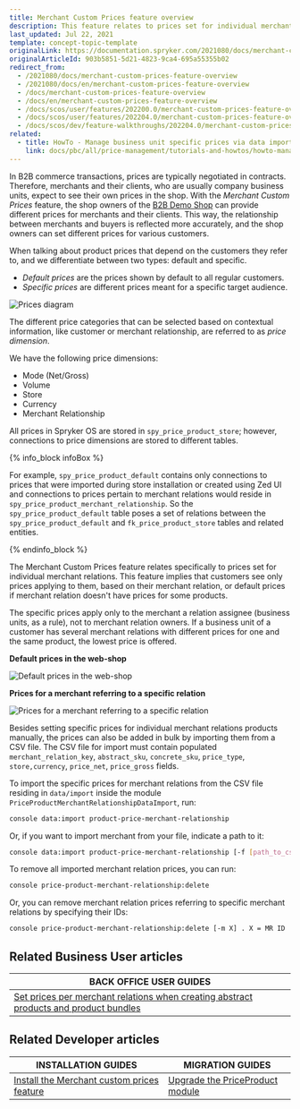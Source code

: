 ```yaml
---
title: Merchant Custom Prices feature overview
description: This feature relates to prices set for individual merchant relations. Customers see only prices applying to them, based on their merchant relation.
last_updated: Jul 22, 2021
template: concept-topic-template
originalLink: https://documentation.spryker.com/2021080/docs/merchant-custom-prices-feature-overview
originalArticleId: 903b5851-5d21-4823-9ca4-695a55355b02
redirect_from:
  - /2021080/docs/merchant-custom-prices-feature-overview
  - /2021080/docs/en/merchant-custom-prices-feature-overview
  - /docs/merchant-custom-prices-feature-overview
  - /docs/en/merchant-custom-prices-feature-overview
  - /docs/scos/user/features/202200.0/merchant-custom-prices-feature-overview.html
  - /docs/scos/user/features/202204.0/merchant-custom-prices-feature-overview.html
  - /docs/scos/dev/feature-walkthroughs/202204.0/merchant-custom-prices-feature-walkthrough.html
related:
  - title: HowTo - Manage business unit specific prices via data import
    link: docs/pbc/all/price-management/tutorials-and-howtos/howto-manage-business-unit-specific-prices-via-data-import.html
---
```


In B2B commerce transactions, prices are typically negotiated in contracts. Therefore, merchants and their clients, who are usually company business units, expect to see their own prices in the shop. With the *Merchant Custom Prices* feature, the shop owners of the [B2B Demo Shop](/docs/scos/user/intro-to-spryker/b2b-suite.html) can provide different prices for merchants and their clients. This way, the relationship between merchants and buyers is reflected more accurately, and the shop owners can set different prices for various customers.


When talking about product prices that depend on the customers they refer to, and we differentiate between two types: default and specific.
- *Default prices* are the prices shown by default to all regular customers.
- *Specific prices* are different prices meant for a specific target audience.

![Prices diagram](https://spryker.s3.eu-central-1.amazonaws.com/docs/Features/Price/Prices+per+Merchant+Relations/Prices+per+Merchant+Relation+Feature+Overview/prices_diagram.png)

The different price categories that can be selected based on contextual information, like customer or merchant relationship, are referred to as *price dimension*.

We have the following price dimensions:

- Mode (Net/Gross)
- Volume
- Store
- Currency
- Merchant Relationship

All prices in Spryker OS are stored in `spy_price_product_store`; however, connections to price dimensions are stored to different tables.

{% info_block infoBox %}

For example, `spy_price_product_default` contains only connections to prices that were imported during store installation or created using Zed UI and connections to prices pertain to merchant relations would reside in `spy_price_product_merchant_relationship`. So the `spy_price_product_default` table poses a set of relations between the `spy_price_product_default` and `fk_price_product_store` tables and related entities.

{% endinfo_block %}

The Merchant Custom Prices feature relates specifically to prices set for individual merchant relations. This feature implies that customers see only prices applying to them, based on their merchant relation, or default prices if merchant relation doesn't have prices for some products.

The specific prices apply only to the merchant a relation assignee (business units, as a rule), not to merchant relation owners. If a business unit of a customer has several merchant relations with different prices for one and the same product, the lowest price is offered.


**Default prices in the web-shop**

![Default prices in the web-shop](https://spryker.s3.eu-central-1.amazonaws.com/docs/Features/Price/Prices+per+Merchant+Relations/Prices+per+Merchant+Relation+Feature+Overview/default_prices.png)

**Prices for a merchant referring to a specific relation**

![Prices for a merchant referring to a specific relation](https://spryker.s3.eu-central-1.amazonaws.com/docs/Features/Price/Prices+per+Merchant+Relations/Prices+per+Merchant+Relation+Feature+Overview/merchant_prices.png)

Besides setting specific prices for individual merchant relations products manually, the prices can also be added in bulk by importing them from a CSV file. The CSV file for import must contain populated `merchant_relation_key`, `abstract_sku`, `concrete_sku`, `price_type`, `store,currency`, `price_net`, `price_gross` fields.

To import the specific prices for merchant relations from the CSV file residing in `data/import` inside the module `PriceProductMerchantRelationshipDataImport`, run:

```bash
console data:import product-price-merchant-relationship
```

Or, if you want to import merchant from your file, indicate a path to it:

```bash
console data:import product-price-merchant-relationship [-f [path_to_csv_file]
```

To remove all imported merchant relation prices, you can run:

```bash
console price-product-merchant-relationship:delete
```

Or, you can remove merchant relation prices referring to specific merchant relations by specifying their IDs:

```bash
console price-product-merchant-relationship:delete [-m X] . X = MR ID
```

## Related Business User articles

|BACK OFFICE USER GUIDES|
|---|
| [Set prices per merchant relations when creating abstract products and product bundles](/docs/pbc/all/product-information-management/{{site.version}}/manage-in-the-back-office/products/manage-abstract-products-and-product-bundles/create-abstract-products-and-product-bundles.html)   |

## Related Developer articles

|INSTALLATION GUIDES | MIGRATION GUIDES |
|---------|---------|
| [Install the Merchant custom prices feature](/docs/pbc/all/price-management/install-and-upgrade/install-features/install-the-merchant-custom-prices-feature.html)  | [Upgrade the PriceProduct module](/docs/pbc/all/price-management/install-and-upgrade/upgrade-modules/upgrade-the-priceproduct-module.html) |
